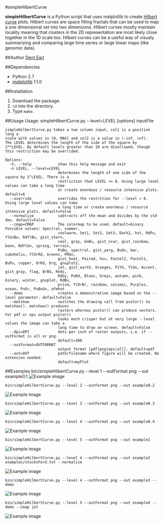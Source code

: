 #simpleHilbertCurve

**simpleHilbertCurve** is a Python script that uses matplotlib to create [Hilbert curve](http://en.wikipedia.org/wiki/Hilbert_curve) plots. Hilbert curves are space filling fractals that can be used to map a one dimensional set into two dimensions. Hilbert curves mostly maintain locality meaning that clusters in the 2D representation are most likely close together in the 1D scale too. Hilbert curves can be a useful way of visualy summarizing and comparing large time series or large linear maps (like genomic data).

##Author
[Dent Earl](https://github.com/dentearl/)

##Dependencies
* Python 2.7
* [matplotlib](http://matplotlib.sourceforge.net/) 1.1.0

##Installation
1. Download the package.
2. <code>cd</code> into the directory.
3. Type <code>make</code>.
    
##Usage
    Usage: simpleHilbertCurve.py --level=LEVEL [options] inputFile

    simpleHilbertCurve.py takes a two column input, col1 is a position long a
    scale with values in [0, MAX] and col2 is a value in (-inf, inf).
    The LEVEL determines the length of the side of the square by
    2**LEVEL. By default levels greater than 10 are disallowed, though
    this restriction may be overrided.

    Options:
      -h, --help            show this help message and exit
      -n LEVEL, --level=LEVEL
                            determines the length of one side of the square by 2^LEVEL. There is a
                            restriction that LEVEL <= 8. Using large level values can take a long time
                            or create enormous / resource intensive plots. default=6
      --override            overrides the restrition for --level > 8. Using large level values can take
                            a long time or create enormous / resource intensive plots. default=False
      --normalize           subtracts off the mean and divides by the std dev. default=False
      --cmap=CMAP           The colormap to be used. default=binary Possible values: Spectral, summer,
                            coolwarm, Set1, Set2, Set3, Dark2, hot, RdPu, YlGnBu, RdYlBu, gist_stern,
                            cool, gray, GnBu, gist_ncar, gist_rainbow, bone, RdYlGn, spring, terrain,
                            PuBu, spectral, gist_yarg, BuGn, bwr, cubehelix, YlOrRd, Greens, PRGn,
                            gist_heat, Paired, hsv, Pastel2, Pastel1, BuPu, copper, OrRd, brg, gnuplot2,
                            jet, gist_earth, Oranges, PiYG, YlGn, Accent, gist_gray, flag, BrBG, Reds,
                            RdGy, PuRd, Blues, Greys, autumn, pink, binary, winter, gnuplot, RdBu,
                            prism, YlOrBr, rainbow, seismic, Purples, ocean, PuOr, PuBuGn, afmhot
      --demo                creates a demonstration image based on the --level parameter. default=False
      --matshow             switches the drawing call from pcolor() to matshow(). matshow() produces
                            rasters whereas pcolor() can produce vectors. For pdf or eps output pcolor()
                            looks much crisper but at very large --level values the image can take a
                            long time to draw on screen. default=False
      --dpi=DPI             dots per inch of raster outputs, i.e. if --outFormat is all or png.
                            default=300
      --outFormat=OUTFORMAT
                            output format [pdf|png|eps|all]. default=pdf
      --out=OUT             path/filename where figure will be created. No extension needed.
                            default=myPlot

##Examples
    bin/simpleHilbertCurve.py --level 1 --outFormat png --out example0.1
![Example image](https://github.com/dentearl/simpleHilbertCurve/raw/master/examples/example0.1.png)

    bin/simpleHilbertCurve.py --level 2 --outFormat png --out example0.2
![Example image](https://github.com/dentearl/simpleHilbertCurve/raw/master/examples/example0.2.png)

    bin/simpleHilbertCurve.py --level 3 --outFormat png --out example0.3
![Example image](https://github.com/dentearl/simpleHilbertCurve/raw/master/examples/example0.3.png)

    bin/simpleHilbertCurve.py --level 4 --outFormat png --out example0.4
![Example image](https://github.com/dentearl/simpleHilbertCurve/raw/master/examples/example0.4.png)

    bin/simpleHilbertCurve.py --level 5 --outFormat png --out example1
![Example image](https://github.com/dentearl/simpleHilbertCurve/raw/master/examples/example1.png)
    
    bin/simpleHilbertCurve.py --level 4 --outFormat png --out example2 examples/stocksFord.txt --normalize
![Example image](https://github.com/dentearl/simpleHilbertCurve/raw/master/examples/example2.png)

    bin/simpleHilbertCurve.py --level 4 --outFormat png --out example3 --demo
![Example image](https://github.com/dentearl/simpleHilbertCurve/raw/master/examples/example3.png)

    bin/simpleHilbertCurve.py --level 5 --outFormat png --out example4 --demo --cmap jet
![Example image](https://github.com/dentearl/simpleHilbertCurve/raw/master/examples/example4.png)
